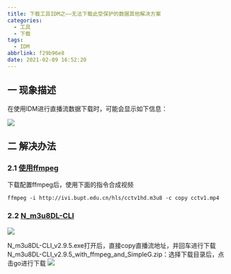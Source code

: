 ```yaml
---
title: 下载工具IDM之——无法下载此受保护的数据其他解决方案
categories:
  - 工具
  - 下载
tags:
  - IDM
abbrlink: f29b96e8
date: 2021-02-09 16:52:20
---
```

## 一 现象描述

在使用IDM进行直播流数据下载时，可能会显示如下信息：

![][1]
<!--more-->

## 二 解决办法

### 2.1 [使用ffmpeg](http://www.ffmpeg.org/download.html)

下载配置ffmpeg后，使用下面的指令合成视频

```
ffmpeg -i http://ivi.bupt.edu.cn/hls/cctv1hd.m3u8 -c copy cctv1.mp4
```

### 2.2  [N_m3u8DL-CLI](https://github.com/nilaoda/N_m3u8DL-CLI) 
![][2]

N_m3u8DL-CLI_v2.9.5.exe打开后，直接copy直播流地址，并回车进行下载
N_m3u8DL-CLI_v2.9.5_with_ffmpeg_and_SimpleG.zip：选择下载目录后，点击go进行下载
![][3]



[1]:https://cdn.jsdelivr.net/gh/PGzxc/CDN@master/blog-image/idm-download-error-protect.png
[2]:https://cdn.jsdelivr.net/gh/PGzxc/CDN@master/blog-image/idm-m3u8-cli-download.png
[3]:https://cdn.jsdelivr.net/gh/PGzxc/CDN@master/blog-image/idm-m3u8-imple-down.png